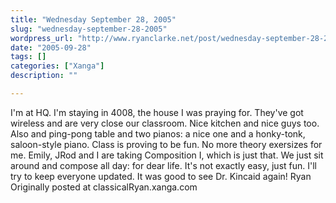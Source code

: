 ```yaml
---
title: "Wednesday September 28, 2005"
slug: "wednesday-september-28-2005"
wordpress_url: "http://www.ryanclarke.net/post/wednesday-september-28-2005/"
date: "2005-09-28"
tags: []
categories: ["Xanga"]
description: ""

---
```


I'm at HQ. I'm staying in 4008, the house I was praying for. They've got wireless and are very close our classroom. Nice kitchen and nice guys too. Also and ping-pong table and two pianos: a nice one and a honky-tonk, saloon-style piano.
 Class is proving to be fun. No more theory exersizes for me. Emily, JRod and I are taking Composition I, which is just that. We just sit around and compose all day: for dear life. It's not exactly easy, just fun.
 I'll try to keep everyone updated.
 It was good to see Dr. Kincaid again!
 Ryan
Originally posted at classicalRyan.xanga.com
